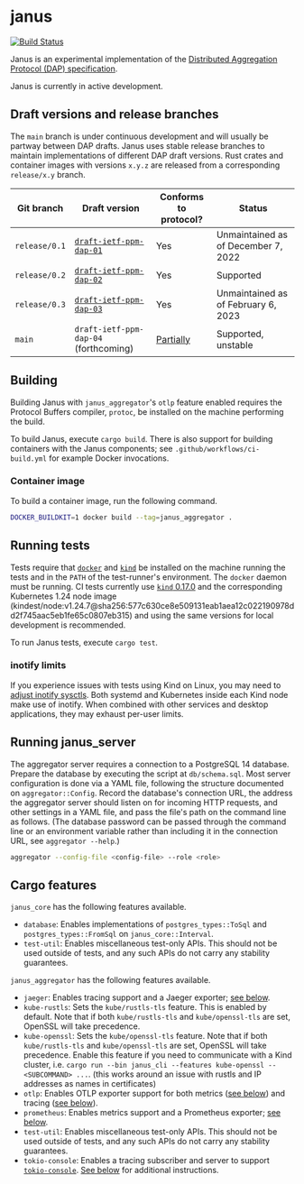 # janus
[![Build Status]][actions]

[Build Status]: https://github.com/divviup/janus/workflows/ci-build/badge.svg
[actions]: https://github.com/divviup/janus/actions?query=branch%3Amain

Janus is an experimental implementation of the [Distributed Aggregation Protocol
(DAP) specification](https://datatracker.ietf.org/doc/draft-ietf-ppm-dap/).

Janus is currently in active development.

## Draft versions and release branches

The `main` branch is under continuous development and will usually be partway
between DAP drafts. Janus uses stable release branches to maintain
implementations of different DAP draft versions. Rust crates and container
images with versions `x.y.z` are released from a corresponding `release/x.y`
branch.

| Git branch | Draft version | Conforms to protocol? | Status |
| ---------- | ------------- | --------------------- | ------ |
| `release/0.1` | [`draft-ietf-ppm-dap-01`](https://datatracker.ietf.org/doc/draft-ietf-ppm-dap/01/) | Yes | Unmaintained as of December 7, 2022 |
| `release/0.2` | [`draft-ietf-ppm-dap-02`](https://datatracker.ietf.org/doc/draft-ietf-ppm-dap/02/) | Yes | Supported |
| `release/0.3` | [`draft-ietf-ppm-dap-03`](https://datatracker.ietf.org/doc/draft-ietf-ppm-dap/03/) | Yes | Unmaintained as of February 6, 2023 |
| `main` | `draft-ietf-ppm-dap-04` (forthcoming) | [Partially](https://github.com/divviup/janus/milestone/3) | Supported, unstable |

## Building

Building Janus with `janus_aggregator`'s `otlp` feature enabled requires the
Protocol Buffers compiler, `protoc`, be installed on the machine performing the
build.

To build Janus, execute `cargo build`. There is also support for building
containers with the Janus components; see `.github/workflows/ci-build.yml` for
example Docker invocations.

### Container image

To build a container image, run the following command.

```bash
DOCKER_BUILDKIT=1 docker build --tag=janus_aggregator .
```

## Running tests

Tests require that [`docker`](https://www.docker.com) and
[`kind`](https://kind.sigs.k8s.io) be installed on the machine running the tests
and in the `PATH` of the test-runner's environment. The `docker` daemon must be
running. CI tests currently use [`kind`
0.17.0](https://github.com/kubernetes-sigs/kind/releases/tag/v0.17.0) and the
corresponding Kubernetes 1.24 node image
(kindest/node:v1.24.7@sha256:577c630ce8e509131eab1aea12c022190978dd2f745aac5eb1fe65c0807eb315)
and using the same versions for local development is recommended.

To run Janus tests, execute `cargo test`.

### inotify limits

If you experience issues with tests using Kind on Linux, you may need to [adjust
inotify
sysctls](https://kind.sigs.k8s.io/docs/user/known-issues/#pod-errors-due-to-too-many-open-files).
Both systemd and Kubernetes inside each Kind node make use of inotify. When
combined with other services and desktop applications, they may exhaust per-user
limits.

## Running janus\_server

The aggregator server requires a connection to a PostgreSQL 14 database. Prepare
the database by executing the script at `db/schema.sql`. Most server
configuration is done via a YAML file, following the structure documented on
`aggregator::Config`. Record the database's connection URL, the address the
aggregator server should listen on for incoming HTTP requests, and other
settings in a YAML file, and pass the file's path on the command line as
follows. (The database password can be passed through the command line or an
environment variable rather than including it in the connection URL, see
`aggregator --help`.)

```bash
aggregator --config-file <config-file> --role <role>
```

## Cargo features

`janus_core` has the following features available.

* `database`: Enables implementations of `postgres_types::ToSql` and
  `postgres_types::FromSql` on `janus_core::Interval`.
* `test-util`: Enables miscellaneous test-only APIs. This should not be used
  outside of tests, and any such APIs do not carry any stability guarantees.

`janus_aggregator` has the following features available.

* `jaeger`: Enables tracing support and a Jaeger exporter; [see below](#jaeger).
* `kube-rustls`: Sets the `kube/rustls-tls` feature. This is enabled by default.
  Note that if both `kube/rustls-tls` and `kube/openssl-tls` are set, OpenSSL
  will take precedence.
* `kube-openssl`: Sets the `kube/openssl-tls` feature. Note that if both
  `kube/rustls-tls` and `kube/openssl-tls` are set, OpenSSL will take
  precedence. Enable this feature if you need to communicate with a Kind
  cluster, i.e. `cargo run --bin janus_cli --features kube-openssl --
  <SUBCOMMAND> ...`. (this works around an issue with rustls and IP addresses as
  names in certificates)
* `otlp`: Enables OTLP exporter support for both metrics ([see
  below](#honeycomb-1)) and tracing ([see below](#honeycomb)).
* `prometheus`: Enables metrics support and a Prometheus exporter; [see
  below](#prometheus).
* `test-util`: Enables miscellaneous test-only APIs. This should not be used
  outside of tests, and any such APIs do not carry any stability guarantees.
* `tokio-console`: Enables a tracing subscriber and server to support
  [`tokio-console`](https://github.com/tokio-rs/console). [See
  below](#monitoring-with-tokio-console) for additional instructions.
